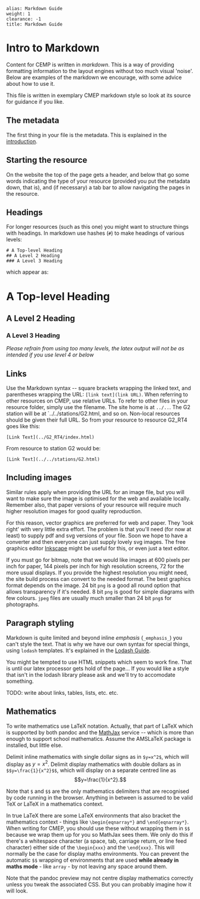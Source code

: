 ````
alias: Markdown Guide
weight: 1
clearance: -1
title: Markdown Guide

````
# Intro to Markdown

Content for CEMP is written in _markdown_. This is a way of providing
formatting information to the layout engines without too much visual 'noise'.
Below are examples of the markdown we encourage, with some advice about how to
use it.

This file is written in exemplary CMEP markdown style so look at its source for
guidance if you like.

## The metadata

The first thing in your file is the metadata. This is explained in the [introduction](index.html).

## Starting the resource

On the website the top of the page gets a header, and below that go some words indicating the type of your resource (provided you put the metadata down, that is), and (if necessary) a tab bar to allow navigating the pages in the resource.

## Headings

For longer resources (such as this one) you might want to structure things with headings. In markdown use hashes (`#`) to make headings of various levels:

    # A Top-level Heading
    ## A Level 2 Heading
    ### A Level 3 Heading

which appear as:

# A Top-level Heading
## A Level 2 Heading
### A Level 3 Heading

_Please refrain from using too many levels, the latex output will not be as
intended if you use level 4 or below_

## Links

Use the Markdown syntax -- square brackets wrapping the linked text, and parentheses wrapping the URL: `[link text](link URL)`. When referring to other resources on CMEP, use relative URLs. To refer to other files in your resource folder, simply use the filename. The site home is at `../..`. The G2 station will be at `../../stations/G2.html, and so on. Non-local resources should be given their full URL. So from your resource to resource G2_RT4 goes like this:
```
[Link Text](../G2_RT4/index.html)
```

From resource to station G2 would be:
```
[Link Text](../../stations/G2.html)
```

## Including images

Similar rules apply when providing the URL for an image file, but you will want to make sure the image is optimised for the web and available locally. Remember also, that paper versions of your resource will require much higher resolution images for good quality reproduction. 

For this reason, vector graphics are preferred for web and paper. They 'look right' with very little extra effort. The problem is that you'll need (for now at least) to supply pdf and svg versions of your file. Soon we hope to have a converter and then everyone can just supply lovely svg images. The free graphics editor [Inkscape](http://inkscape.org) might be useful for this, or even just a text editor.

If you must go for bitmap, note that we would like images at 600 pixels per inch for paper, 144 pixels per inch for high resolution screens, 72 for the more usual displays. If you provide the highest resolution you might need, the site build process can convert to the needed format. The best graphics format depends on the image. 24 bit `png` is a good all round option that allows transparency if it's needed. 8 bit `png` is good for simple diagrams with few colours. `jpeg` files are usually much smaller than 24 bit `png`s for photographs.

## Paragraph styling

Markdown is quite limited and beyond inline _emphasis_ (`_emphasis_`) you can't style the text. That is why we have our own syntax for special things, using `lodash` templates. It's explained in the [Lodash Guide](index.html#tab2).

You might be tempted to use HTML snippets which seem to work fine. That is until our latex processor gets hold of the page... If you would like a style that isn't in the lodash library please ask and we'll try to accomodate something.

TODO: write about links, tables, lists, etc. etc.

## Mathematics

To write mathematics use LaTeX notation. Actually, that part of LaTeX which is supported by both pandoc and the [MathJax](http://www.mathjax.org) service -- which is more than enough to support school mathematics. Assume the AMSLaTeX package is installed, but little else.

Delimit inline mathematics with single dollar signs as in `$y=x^2$`, which will display as $y=x^2$. Delimit display mathematics with double dollars as in `$$y=\frac{1}{x^2}$$`, which will display on a separate centred line as $$y=\frac{1}{x^2}.$$

Note that `$` and `$$` are the only mathematics delimiters that are recognised by code running in the browser. Anything in between is assumed to be valid TeX or LaTeX in a mathematics context. 

In true LaTeX there are some LaTeX environments that also bracket the mathematics context - things like `\begin{eqnarray*}` and `\end{eqnarray*}`. When writing for CMEP, you should use these without wrapping them in `$$` because we wrap them up for you so MathJax sees them. We only do this if there's a whitespace character (a space, tab, carriage return, or line feed character) either side of the `\begin{xxx}` and the `\end{xxx}`. This will normally be the case for display maths environments. You can prevent the automatic `$$` wrapping of environments that are used __while already in maths mode__ - like `array` - by not leaving any space around them.

Note that the pandoc preview may not centre display mathematics correctly unless you tweak the associated CSS. But you can probably imagine how it will look.

